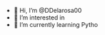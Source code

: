 - 👋 Hi, I’m @DDelarosa00
- 👀 I’m interested in 
- 🌱 I’m currently learning Pytho

<!---
DDelarosa00/DDelarosa00 is a ✨ special ✨ repository because its `README.md` (this file) appears on your GitHub profile.
You can click the Preview link to take a look at your changes.
--->

